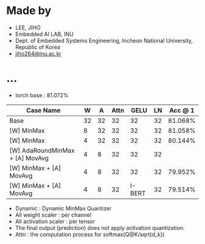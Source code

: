 
# Made by
- LEE, JIHO
- Embedded AI LAB, INU 
- Dept. of Embedded Systems Engineering, Incheon National University, Republic of Korea
- jiho264@inu.ac.kr  



# ...
- torch base : 81.072%


| Case Name                       | W   | A   | Attn | GELU   | LN  | Acc @ 1 |
| ------------------------------- | --- | --- | ---- | ------ | --- | ------- |
| Base                            | 32  | 32  | 32   | 32     | 32  | 81.068% |
| [W] MinMax                      | 8   | 32  | 32   | 32     | 32  | 81.058% |
| [W] MinMax                      | 4   | 32  | 32   | 32     | 32  | 80.144% |
| [W] AdaRoundMinMax + [A] MovAvg | 4   | 8   | 32   | 32     | 32  |         |
| [W] MinMax + [A] MovAvg         | 4   | 8   | 32   | 32     | 32  | 79.952% |
| [W] MinMax + [A] MovAvg         | 4   | 8   | 32   | I-BERT | 32  | 79.514% |


- Dynamic : Dynamic MinMax Quantizer
- All weight scaler : per channel
- All activation scaler : per tensor
- The final output (prediction) does not apply activation quantization.
- Attn : the computation process for softmax(Q@K/sqrt(d_k))